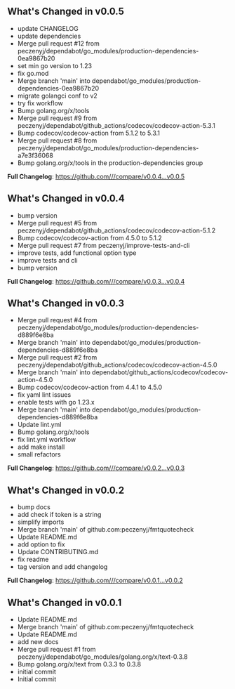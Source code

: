 ## What's Changed in v0.0.5
* update CHANGELOG
* update dependencies
* Merge pull request #12 from peczenyj/dependabot/go_modules/production-dependencies-0ea9867b20
* set min go version to 1.23
* fix go.mod
* Merge branch 'main' into dependabot/go_modules/production-dependencies-0ea9867b20
* migrate golangci conf to v2
* try fix workflow
* Bump golang.org/x/tools
* Merge pull request #9 from peczenyj/dependabot/github_actions/codecov/codecov-action-5.3.1
* Bump codecov/codecov-action from 5.1.2 to 5.3.1
* Merge pull request #8 from peczenyj/dependabot/go_modules/production-dependencies-a7e3f36068
* Bump golang.org/x/tools in the production-dependencies group

**Full Changelog**: https://github.com///compare/v0.0.4...v0.0.5

## What's Changed in v0.0.4
* bump version
* Merge pull request #5 from peczenyj/dependabot/github_actions/codecov/codecov-action-5.1.2
* Bump codecov/codecov-action from 4.5.0 to 5.1.2
* Merge pull request #7 from peczenyj/improve-tests-and-cli
* improve tests, add functional option type
* improve tests and cli
* bump version

**Full Changelog**: https://github.com///compare/v0.0.3...v0.0.4

## What's Changed in v0.0.3
* Merge pull request #4 from peczenyj/dependabot/go_modules/production-dependencies-d889f6e8ba
* Merge branch 'main' into dependabot/go_modules/production-dependencies-d889f6e8ba
* Merge pull request #2 from peczenyj/dependabot/github_actions/codecov/codecov-action-4.5.0
* Merge branch 'main' into dependabot/github_actions/codecov/codecov-action-4.5.0
* Bump codecov/codecov-action from 4.4.1 to 4.5.0
* fix yaml lint issues
* enable tests with go 1.23.x
* Merge branch 'main' into dependabot/go_modules/production-dependencies-d889f6e8ba
* Update lint.yml
* Bump golang.org/x/tools
* fix lint.yml workflow
* add make install
* small refactors

**Full Changelog**: https://github.com///compare/v0.0.2...v0.0.3

## What's Changed in v0.0.2
* bump docs
* add check if token is a string
* simplify imports
* Merge branch 'main' of github.com:peczenyj/fmtquotecheck
* Update README.md
* add option to fix
* Update CONTRIBUTING.md
* fix readme
* tag version and add changelog

**Full Changelog**: https://github.com///compare/v0.0.1...v0.0.2

## What's Changed in v0.0.1
* Update README.md
* Merge branch 'main' of github.com:peczenyj/fmtquotecheck
* Update README.md
* add new docs
* Merge pull request #1 from peczenyj/dependabot/go_modules/golang.org/x/text-0.3.8
* Bump golang.org/x/text from 0.3.3 to 0.3.8
* initial commit
* Initial commit

<!-- generated by git-cliff -->
